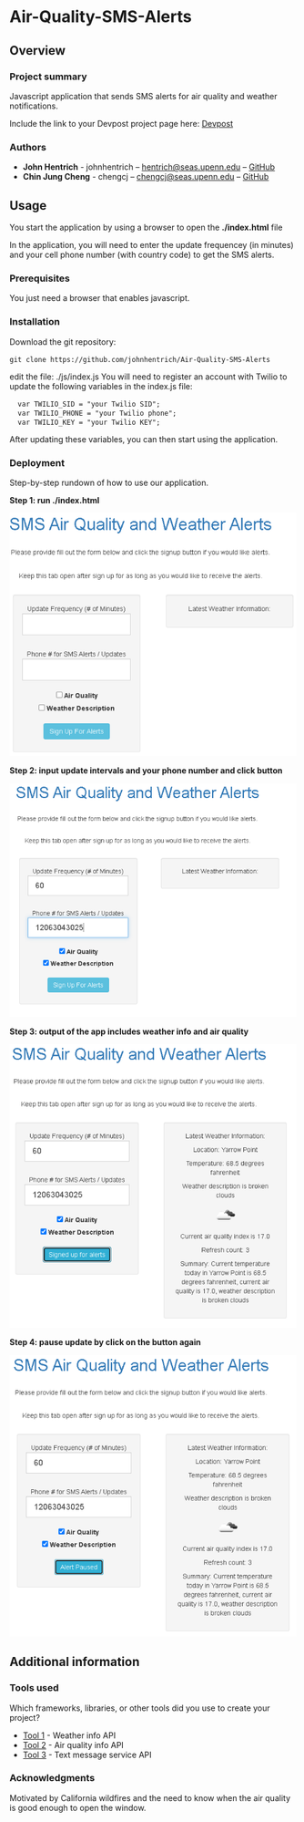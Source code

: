 # Air-Quality-SMS-Alerts

## Overview

### Project summary

Javascript application that sends SMS alerts for air quality and weather notifications.

Include the link to your Devpost project page here: [Devpost](https://...)

### Authors

* **John Hentrich** - johnhentrich – hentrich@seas.upenn.edu – [GitHub](https://github.com/johnhentrich)
* **Chin Jung Cheng** - chengcj – chengcj@seas.upenn.edu – [GitHub](https://github.com/chengcj-upenn)

## Usage

You start the application by using a browser to open the **./index.html** file

In the application, you will need to enter the update frequencey (in minutes) and your cell phone number (with country code) to get the SMS alerts.

### Prerequisites

You just need a browser that enables javascript.

### Installation

Download the git repository:
```
git clone https://github.com/johnhentrich/Air-Quality-SMS-Alerts
```
edit the file: ./js/index.js 
You will need to register an account with Twilio to update the following variables in the index.js file:
```
  var TWILIO_SID = "your Twilio SID";
  var TWILIO_PHONE = "your Twilio phone";
  var TWILIO_KEY = "your Twilio KEY";
```

After updating these variables, you can then start using the application.

### Deployment

Step-by-step rundown of how to use our application.

**Step 1: run ./index.html**

![initial_state](images/app_initial_state.PNG)

**Step 2: input update intervals and your phone number and click button**

![initial_state](images/app_input.PNG)

**Step 3: output of the app includes weather info and air quality**

![initial_state](images/app_output.PNG)

**Step 4: pause update by click on the button again**

![initial_state](images/app_pause.png)


## Additional information

### Tools used

Which frameworks, libraries, or other tools did you use to create your project?

* [Tool 1](https://openweathermap.org/api) - Weather info API
* [Tool 2](https://www.iqair.com/us/air-pollution-data-api) - Air quality info API
* [Tool 3](https://www.twilio.com/docs/usage/api) - Text message service API

### Acknowledgments

Motivated by California wildfires and the need to know when the air quality is good enough to open the window.
